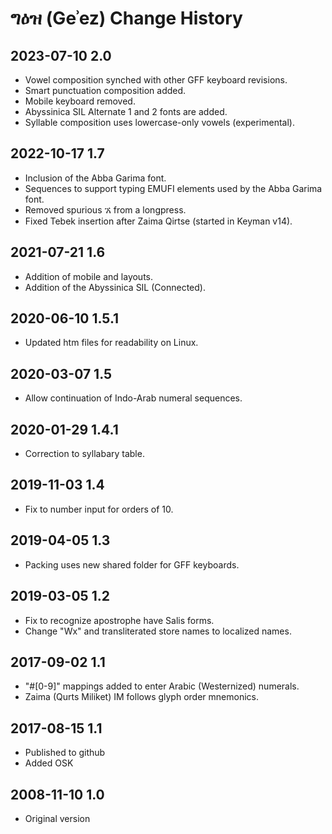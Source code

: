 # ግዕዝ (Geʾez) Change History

## 2023-07-10 2.0
* Vowel composition synched with other GFF keyboard revisions.
* Smart punctuation composition added.
* Mobile keyboard removed.
* Abyssinica SIL Alternate 1 and 2 fonts are added.
* Syllable composition uses lowercase-only vowels (experimental).

## 2022-10-17 1.7
* Inclusion of the Abba Garima font.
* Sequences to support typing EMUFI elements used by the Abba Garima font.
* Removed spurious ኧ from a longpress.
* Fixed Tebek insertion after Zaima Qirtse (started in Keyman v14).

## 2021-07-21 1.6
* Addition of mobile and layouts.
* Addition of the Abyssinica SIL (Connected).

## 2020-06-10 1.5.1
* Updated htm files for readability on Linux.

## 2020-03-07 1.5
* Allow continuation of Indo-Arab numeral sequences.

## 2020-01-29 1.4.1
* Correction to syllabary table.

## 2019-11-03 1.4
* Fix to number input for orders of 10.

## 2019-04-05 1.3
 * Packing uses new shared folder for GFF keyboards.

## 2019-03-05 1.2
* Fix to recognize apostrophe have Salis forms.
* Change "Wx" and transliterated store names to localized names.

## 2017-09-02 1.1
* "#[0-9]" mappings added to enter Arabic (Westernized) numerals.
* Zaima (Qurts Miliket) IM follows glyph order mnemonics.

## 2017-08-15 1.1
* Published to github
* Added OSK

## 2008-11-10 1.0
* Original version
